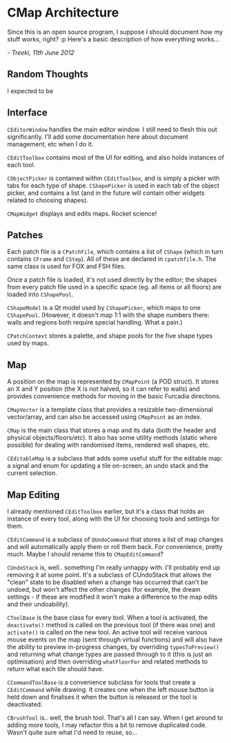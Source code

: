 CMap Architecture
=================

Since this is an open source program, I suppose I should document how my stuff
works, right? :p Here's a basic description of how everything works...

*- Treeki, 11th June 2012*


Random Thoughts
---------------

I expected to be 


Interface
---------

`CEditorWindow` handles the main editor window. I still need to flesh this out
significantly.
I'll add some documentation here about document management, etc when I do it.

`CEditToolbox` contains most of the UI for editing, and also holds instances
of each tool.

`CObjectPicker` is contained within `CEditToolbox`, and is simply a picker with
tabs for each type of shape. `CShapePicker` is used in each tab of the object
picker, and contains a list (and in the future will contain other widgets
related to choosing shapes).

`CMapWidget` displays and edits maps. Rocket science!


Patches
-------

Each patch file is a `CPatchFile`, which contains a list of `CShape` (which in
turn contains `CFrame` and `CStep`). All of these are declared in
`cpatchfile.h`. The same class is used for FOX and FSH files.

Once a patch file is loaded, it's not used directly by the editor; the shapes
from every patch file used in a specific space (eg. all items or all floors)
are loaded into `CShapePool`.

`CShapeModel` is a Qt model used by `CShapePicker`, which maps to one
`CShapePool`. (However, it doesn't map 1:1 with the shape numbers there:
walls and regions both require special handling. What a pain.)

`CPatchContext` stores a palette, and shape pools for the five shape types
used by maps.


Map
---

A position on the map is represented by `CMapPoint` (a POD struct). It stores
an X and Y position (the X is not halved, so it can refer to walls) and
provides convenience methods for moving in the basic Furcadia directions.

`CMapVector` is a template class that provides a resizable two-dimensional
vector/array, and can also be accessed using `CMapPoint` as an index.

`CMap` is the main class that stores a map and its data (both the header and
physical objects/floors/etc). It also has some utility methods (static where
possible) for dealing with randomised items, rendered wall shapes, etc.

`CEditableMap` is a subclass that adds some useful stuff for the editable map:
a signal and enum for updating a tile on-screen, an undo stack and the current
selection.


Map Editing
-----------

I already mentioned `CEditToolbox` earlier, but it's a class that holds an
instance of every tool, along with the UI for choosing tools and settings for
them.

`CEditCommand` is a subclass of `QUndoCommand` that stores a list of map
changes and will automatically apply them or roll them back. For convenience,
pretty much. Maybe I should rename this to `CMapEditCommand`?

`CUndoStack` is, well.. something I'm really unhappy with. I'll probably end
up removing it at some point. It's a subclass of CUndoStack that allows the
"clean" state to be disabled when a change has occurred that can't be undoed,
but won't affect the other changes (for example, the dream settings - if these
are modified it won't make a difference to the map edits and their
undoability).

`CToolBase` is the base class for every tool. When a tool is activated, the
`deactivate()` method is called on the previous tool (if there was one) and
`activate()` is called on the new tool. An active tool will receive various
mouse events on the map (sent through virtual functions) and will also have
the ability to preview in-progress changes, by overriding `typesToPreview()`
and returning what change types are passed through to it (this is just an
optimisation) and then overriding `whatFloorFor` and related methods to return
what each tile should have.

`CCommandToolBase` is a convenience subclass for tools that create a
`CEditCommand` while drawing. It creates one when the left mouse button is
held down and finalises it when the button is released or the tool is
deactivated.

`CBrushTool` is.. well, the brush tool. That's all I can say. When I get
around to adding more tools, I may refactor this a bit to remove duplicated
code. Wasn't quite sure what I'd need to reuse, so...

